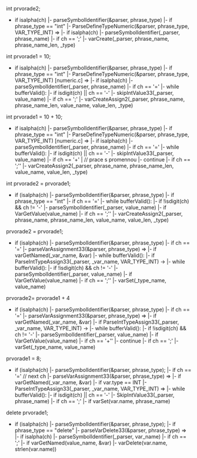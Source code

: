 int prvorade2;


- if isalpha(ch)
 |- parseSymbolIdentifier(&parser, phrase_type)
 |- if phrase_type == "int"
   |- ParseDefineTypeNumeric(&parser, phrase_type, VAR_TYPE_INT) =>
     |- if isalpha(ch)
          |- parseSymbolIdentifier(_parser, phrase_name)
            |- if ch == ';'
              |- varCreate(_parser, phrase_name, phrase_name_len, _type)


int prvorade1 = 10;


- if isalpha(ch)
 |- parseSymbolIdentifier(&parser, phrase_type)
 |- if phrase_type == "int"
   |- ParseDefineTypeNumeric(&parser, phrase_type, VAR_TYPE_INT)  [numeric.c] =>
   |- if isalpha(ch)
     |- parseSymbolIdentifier(_parser, phrase_name)
      |- if ch == '='
        |- while bufferValid():
          |- if isdigit(ch) || ch == '-'
            |- skipIntValue33(_parser, value_name)
            |- if ch == ';'
              |- varCreateAssign2(_parser, phrase_name, phrase_name_len, value_name, value_len, _type)



int prvorade1 = 10 + 10;

- if isalpha(ch)
 |- parseSymbolIdentifier(&parser, phrase_type)
 |- if phrase_type == "int"
   |- ParseDefineTypeNumeric(&parser, phrase_type, VAR_TYPE_INT)  [numeric.c] =>
   |- if isalpha(ch)
     |- parseSymbolIdentifier(_parser, phrase_name)
     |- if ch == '='
       |- while bufferValid():
         |- if isdigit(ch) || ch == '-'
           |- skipIntValue33(_parser, value_name)
             |- if ch == '+'
               | // prace s promennou
               |- continue
             |- if ch == ';''
               |- varCreateAssign2(_parser, phrase_name, phrase_name_len, value_name, value_len, _type)



int prvorade2 = prvorade1; 

- if (isalpha(ch)
 |- parseSymbolIdentifier(&parser, phrase_type)
 |- if phrase_type == "int"
   |- if ch == '='
     |- while bufferValid():
       |- if !isdigit(ch) && ch != '-'
         |- parseSymbolIdentifier(_parser, value_name)
           |- if VarGetValue(value_name)
             |- if ch == ';''
               |- varCreateAssign2(_parser, phrase_name, phrase_name_len, value_name, value_len, _type)


prvorade2 = prvorade1; 

- if (isalpha(ch)
 |- parseSymbolIdentifier(&parser, phrase_type)
 |- if ch == '='
   |- parseVarAssignment33(&parser, phrase_type) => 
     |- if varGetNamed(_var_name, &var)
       |- while bufferValid():
         |- if ParseIntTypeAssign33(_parser, _var_name, VAR_TYPE_INT) ->
       |- while bufferValid():
         |- if !isdigit(ch) && ch != '-'
           |- parseSymbolIdentifier(_parser, value_name)
             |- if VarGetValue(value_name)
               |- if ch == ';''
                 |- varSet(_type_name, value_name)

prvorade2= prvorade1 + 4

- if (isalpha(ch)
 |- parseSymbolIdentifier(&parser, phrase_type)
 |- if ch == '='
   |- parseVarAssignment33(&parser, phrase_type) => 
     |- if varGetNamed(_var_name, &var)
       |- if ParseIntTypeAssign33(_parser, _var_name, VAR_TYPE_INT) ->
         |- while bufferValid():
           |- if !isdigit(ch) && ch != '-'
             |- parseSymbolIdentifier(_parser, value_name)
             |- if VarGetValue(value_name)
               |- if ch == '+''
                 |- continue
               |- if ch == ';'
                   |- varSet(_type_name, value_name)

 


prvorade1 = 8;


- if (isalpha(ch)
 |- parseSymbolIdentifier(&parser, phrase_type);
   |- if ch == '=' // next ch
     |- parseVarAssignment33(&parser, phrase_type) => 
     |- if varGetNamed(_var_name, &var)
       |- if var.type == INT
         |- ParseIntTypeAssign33(_parser, _var_name, VAR_TYPE_INT) =>
         |- while bufferValid():
           |- if isdigit(ch) || ch == '-'
             |- SkipIntValue33(_parser, phrase_name)
             |- if ch == ';'
                |- if varSet(var.name, phrase_name)




delete prvorade1;


- if (isalpha(ch)
 |- parseSymbolIdentifier(&parser, phrase_type);
 |- if phrase_type == "delete"
   |- parseVarDelete33(&parser, phrase_type) =>
   |- if isalpha(ch)
     |- parseSymbolIdentifier(_parser, var_name)
     |- if ch == ';'
       |- if varGetNamed(value_name, &var)
         |- varDelete(var.name, strlen(var.name))



 








